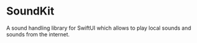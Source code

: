 # SoundKit

A sound handling library for SwiftUI which allows to play local sounds and sounds from the internet.

